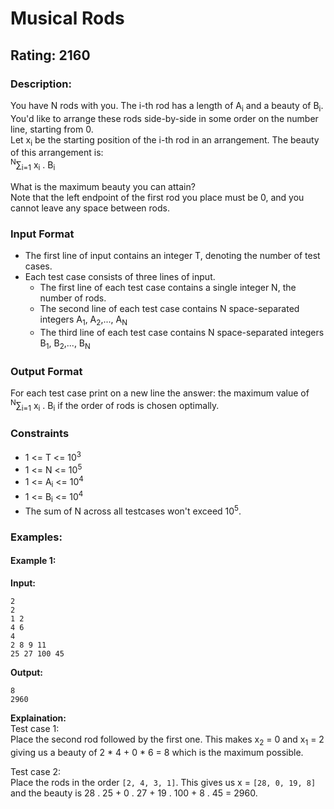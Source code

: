 # Musical Rods
## Rating: 2160
### Description:
You have N rods with you. The i-th rod has a length of A<sub>i</sub> and a beauty of B<sub>i</sub>.  
You'd like to arrange these rods side-by-side in some order on the number line, starting from 0.  
Let x<sub>i</sub> be the starting position of the i-th rod in an arrangement. The beauty of this arrangement is:  
<sup>N</sup>∑<sub>i=1</sub> x<sub>i</sub> . B<sub>i</sub>

What is the maximum beauty you can attain?  
Note that the left endpoint of the first rod you place must be 0, and you cannot leave any space between rods.
### Input Format
- The first line of input contains an integer T, denoting the number of test cases.
- Each test case consists of three lines of input.
    - The first line of each test case contains a single integer N, the number of rods.
    - The second line of each test case contains N space-separated integers A<sub>1</sub>, A<sub>2</sub>,..., A<sub>N</sub>
    - The third line of each test case contains N space-separated integers B<sub>1</sub>, B<sub>2</sub>,..., B<sub>N</sub>

### Output Format
For each test case print on a new line the answer: the maximum value of <sup>N</sup>∑<sub>i=1</sub> x<sub>i</sub> . B<sub>i</sub> if the order of rods is chosen optimally.

### Constraints
- 1 <= T <= 10<sup>3</sup>
- 1 <= N <= 10<sup>5</sup>
- 1 <= A<sub>i</sub> <= 10<sup>4</sup>
- 1 <= B<sub>i</sub> <= 10<sup>4</sup>
- The sum of N across all testcases won't exceed 10<sup>5</sup>.

### Examples:
#### Example 1:
**Input:**
```
2
2
1 2
4 6
4
2 8 9 11
25 27 100 45
```
**Output:**
```
8
2960
```
**Explaination:**  
Test case 1:  
Place the second rod followed by the first one. This makes x<sub>2</sub> = 0 and x<sub>1</sub> = 2 giving us a beauty of 2 * 4 + 0 * 6 = 8 which is the maximum possible.

Test case 2:  
Place the rods in the order `[2, 4, 3, 1]`. This gives us x = `[28, 0, 19, 8]` and the beauty is 28 . 25 + 0 . 27 + 19 . 100 + 8 . 45 = 2960.